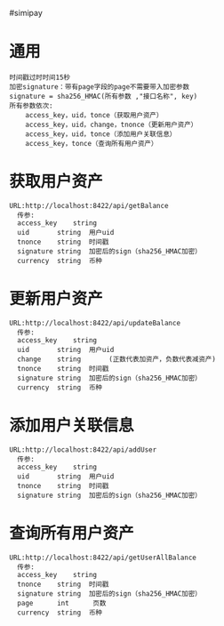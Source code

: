 #simipay

# 通用 
	时间戳过时时间15秒                              
	加密signature：带有page字段的page不需要带入加密参数
	signature = sha256_HMAC(所有参数 ,"接口名称", key)
	所有参数依次:
		access_key，uid，tonce（获取用户资产）
		access_key，uid，change，tnonce（更新用户资产）
		access_key，uid，tonce（添加用户关联信息）
		access_key，tonce（查询所有用户资产）

# 获取用户资产		  						
    URL:http://localhost:8422/api/getBalance		
      传参:		
	  access_key	string		
	  uid		string	用户uid
	  tnonce	string	时间戳
	  signature	string	加密后的sign（sha256_HMAC加密）
	  currency  string  币种

# 更新用户资产			
    URL:http://localhost:8422/api/updateBalance
      传参:
	  access_key	string		
	  uid		string	用户uid
	  change	string       (正数代表加资产，负数代表减资产)
	  tnonce	string	时间戳
	  signature	string	加密后的sign（sha256_HMAC加密）
      currency  string  币种

# 添加用户关联信息			
    URL:http://localhost:8422/api/addUser
      传参:
	  access_key	string		
	  uid		string	用户uid
	  tnonce	string	时间戳
	  signature	string	加密后的sign（sha256_HMAC加密）

# 查询所有用户资产			
    URL:http://localhost:8422/api/getUserAllBalance
      传参:
	  access_key	string		
	  tnonce	string	时间戳
	  signature	string	加密后的sign（sha256_HMAC加密）
	  page		int      页数
	  currency  string  币种
